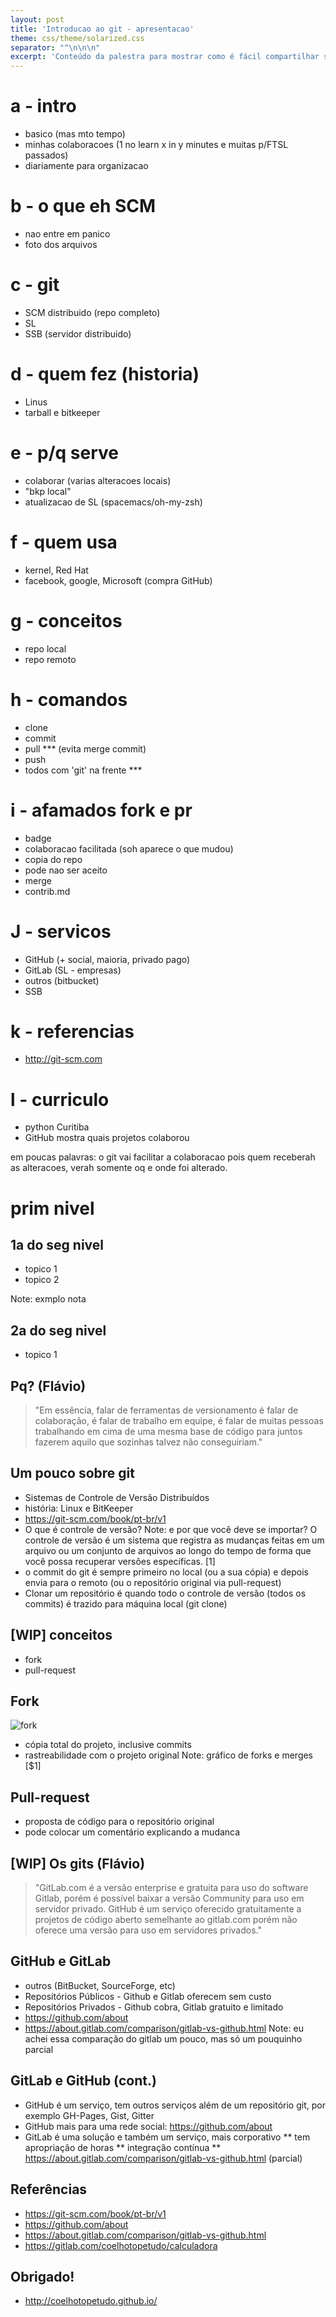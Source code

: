 ```yaml
---
layout: post
title: 'Introducao ao git - apresentacao'
theme: css/theme/solarized.css
separator: "^\n\n\n"
excerpt: 'Conteúdo da palestra para mostrar como é fácil compartilhar suas idéias com GitLab/GitHub, seja com seus próprios projetos ou em outros. Abordaremos como criar um repositório e também os conceitos fork e pull-request para colaborar com outros desenvolvedores. Link para vídeo no post.'
---
```


# a - intro
* basico (mas mto tempo)
* minhas colaboracoes (1 no learn x in y minutes e muitas p/FTSL passados)
* diariamente para organizacao



# b - o que eh SCM
* nao entre em panico
* foto dos arquivos



# c - git
* SCM distribuido (repo completo)
* SL
* SSB (servidor distribuido)



# d - quem fez (historia)
* Linus
* tarball e bitkeeper



# e - p/q serve
* colaborar (varias alteracoes locais)
* "bkp local"
* atualizacao de SL (spacemacs/oh-my-zsh)



# f - quem usa
* kernel, Red Hat
* facebook, google, Microsoft (compra GitHub)




# g - conceitos
* repo local
* repo remoto




# h - comandos
* clone
* commit
* pull *** (evita merge commit)
* push
* todos com 'git' na frente ***




# i - afamados fork e pr
* badge
* colaboracao facilitada (soh aparece o que mudou)
* copia do repo
* pode nao ser aceito
* merge
* contrib.md



# J - servicos
* GitHub (+ social, maioria, privado pago)
* GitLab (SL - empresas)
* outros (bitbucket)
* SSB



# k - referencias
* http://git-scm.com



# l - curriculo
* python Curitiba
* GitHub mostra quais projetos colaborou





em poucas palavras: o git vai facilitar a colaboracao pois quem receberah as alteracoes,
verah somente oq e onde foi alterado.

# prim nivel

## 1a do seg nivel
* topico 1
* topico 2

Note: exmplo nota



## 2a do seg nivel
* topico 1



## Pq? (Flávio) 
> "Em essência, falar de ferramentas de versionamento é falar de colaboração, é falar de trabalho em equipe, é falar de muitas pessoas trabalhando em cima de uma mesma base de código para juntos fazerem aquilo que sozinhas talvez não conseguiriam."



## Um pouco sobre git 
* Sistemas de Controle de Versão Distribuídos
* história: Linux e BitKeeper
* https://git-scm.com/book/pt-br/v1
* O que é controle de versão?
Note: e por que você deve se importar? O controle de versão é um sistema que registra as mudanças feitas em um arquivo ou um conjunto de arquivos ao longo do tempo de forma que você possa recuperar versões específicas. [1]
* o commit do git é sempre primeiro no local (ou a sua cópia) e depois envia para o remoto (ou o repositório original via pull-request)
* Clonar um repositório é quando todo o controle de versão (todos os commits) é trazido para máquina local (git clone)



## [WIP] conceitos
* fork 
* pull-request



## Fork

![fork](http://coelhotopetudo.github.io/static/img/fork-git-workflow-release-cycle-3release.png)

* cópia total do projeto, inclusive commits
* rastreabilidade com o projeto original
Note:
 gráfico de forks e merges [$1]



## Pull-request 
* proposta de código para o repositório original
* pode colocar um comentário explicando a mudanca



## [WIP] Os gits (Flávio)
> "GitLab.com é a versão enterprise e gratuita para uso do software Gitlab, porém é possível baixar a versão Community para uso em servidor privado. GitHub é um serviço oferecido gratuitamente a projetos de código aberto semelhante ao gitlab.com porém não oferece uma versão para uso em servidores privados."



## GitHub e GitLab
* outros (BitBucket, SourceForge, etc)
* Repositórios Públicos - Github e Gitlab oferecem sem custo
* Repositórios Privados - Github cobra, Gitlab gratuito e limitado
* https://github.com/about
* https://about.gitlab.com/comparison/gitlab-vs-github.html
Note: eu achei essa comparação do gitlab um pouco, mas só um pouquinho parcial



## GitLab e GitHub (cont.)
* GitHub é um serviço, tem outros serviços além de um repositório git, por exemplo GH-Pages, Gist, Gitter
* GitHub mais para uma rede social: https://github.com/about
* GitLab é uma solução e também um serviço, mais corporativo
** tem apropriação de horas
** integração contínua
** https://about.gitlab.com/comparison/gitlab-vs-github.html (parcial)



## Referências
* https://git-scm.com/book/pt-br/v1
* https://github.com/about
* https://about.gitlab.com/comparison/gitlab-vs-github.html
* https://gitlab.com/coelhotopetudo/calculadora



## Obrigado!
* http://coelhotopetudo.github.io/

